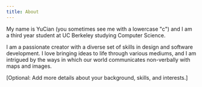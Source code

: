 ```yaml
---
title: About
---
```


My name is YuCian (you sometimes see me with a lowercase "c") and I am a third year student at UC Berkeley studying Computer Science.

I am a passionate creator with a diverse set of skills in design and software development. I love bringing ideas to life through various mediums, and I am intrigued by the ways in which our world communicates non-verbally with maps and images.

[Optional: Add more details about your background, skills, and interests.]